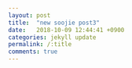 ```yaml
---
layout: post
title:  "new soojie post3"
date:   2018-10-09 12:44:41 +0900
categories: jekyll update
permalink: /:title
comments: true
---
```

